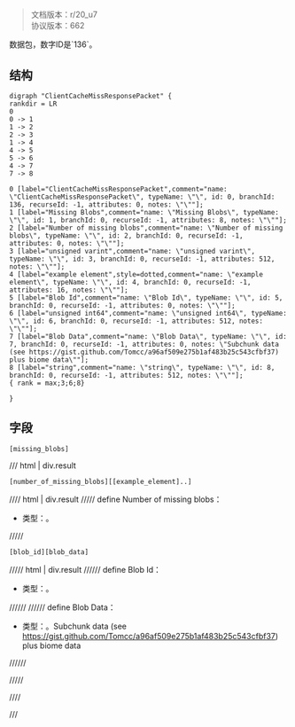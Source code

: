 # <!-- md:samp ClientCacheMissResponsePacket -->

> 文档版本：r/20_u7<br/>协议版本：662

<!-- md:samp ClientCacheMissResponsePacket -->数据包，数字ID是`136`。

## 结构

```viz
digraph "ClientCacheMissResponsePacket" {
rankdir = LR
0
0 -> 1
1 -> 2
2 -> 3
1 -> 4
4 -> 5
5 -> 6
4 -> 7
7 -> 8

0 [label="ClientCacheMissResponsePacket",comment="name: \"ClientCacheMissResponsePacket\", typeName: \"\", id: 0, branchId: 136, recurseId: -1, attributes: 0, notes: \"\""];
1 [label="Missing Blobs",comment="name: \"Missing Blobs\", typeName: \"\", id: 1, branchId: 0, recurseId: -1, attributes: 8, notes: \"\""];
2 [label="Number of missing blobs",comment="name: \"Number of missing blobs\", typeName: \"\", id: 2, branchId: 0, recurseId: -1, attributes: 0, notes: \"\""];
3 [label="unsigned varint",comment="name: \"unsigned varint\", typeName: \"\", id: 3, branchId: 0, recurseId: -1, attributes: 512, notes: \"\""];
4 [label="example element",style=dotted,comment="name: \"example element\", typeName: \"\", id: 4, branchId: 0, recurseId: -1, attributes: 16, notes: \"\""];
5 [label="Blob Id",comment="name: \"Blob Id\", typeName: \"\", id: 5, branchId: 0, recurseId: -1, attributes: 0, notes: \"\""];
6 [label="unsigned int64",comment="name: \"unsigned int64\", typeName: \"\", id: 6, branchId: 0, recurseId: -1, attributes: 512, notes: \"\""];
7 [label="Blob Data",comment="name: \"Blob Data\", typeName: \"\", id: 7, branchId: 0, recurseId: -1, attributes: 0, notes: \"Subchunk data (see https://gist.github.com/Tomcc/a96af509e275b1af483b25c543cfbf37) plus biome data\""];
8 [label="string",comment="name: \"string\", typeName: \"\", id: 8, branchId: 0, recurseId: -1, attributes: 512, notes: \"\""];
{ rank = max;3;6;8}

}

```

## 字段

```title='ClientCacheMissResponsePacket'
[missing_blobs]
```

/// html | div.result
```title='Missing Blobs'
[number_of_missing_blobs][[example_element]..]
```

//// html | div.result
///// define
Number of missing blobs：<!-- md:samp unsigned varint -->

- 类型：<!-- md:samp unsigned varint -->。


/////
```title='示例元素'
[blob_id][blob_data]
```

///// html | div.result
////// define
Blob Id：<!-- md:samp unsigned int64 -->

- 类型：<!-- md:samp unsigned int64 -->。


//////
////// define
Blob Data：<!-- md:samp string -->

- 类型：<!-- md:samp string -->。Subchunk data (see https://gist.github.com/Tomcc/a96af509e275b1af483b25c543cfbf37) plus biome data


//////

/////

////

///

